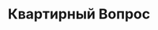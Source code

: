 --- 
title: "Квартирный Вопрос" 
site: "" 
town: "Керчь" 
tel: ["+38(06561) 6-00-07, (050) 96-56-972"] 
address: "Россия, АР Крым, г. Керчь, ул. Карла Маркса, 18" 
mail: "" 
--- 